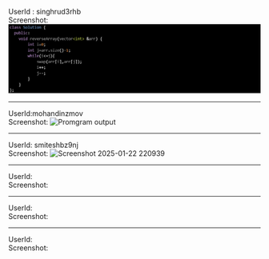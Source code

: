 UserId : singhrud3rhb
<br>
Screenshot: ![Promgram output](https://raw.githubusercontent.com/Rudra2637/image/refs/heads/main/solution.png)
<hr>

UserId:mohandinzmov
<br>
Screenshot: ![Promgram output](https://raw.githubusercontent.com/Mohandinkar/image-host/refs/heads/main/Screenshot%202025-01-22%20170855.jpg?token=GHSAT0AAAAAAC4RX5FJC272KITTH67FAGJ2Z4Q3ZBQ)
<hr>

UserId:  smiteshbz9nj
<br>
Screenshot:  ![Screenshot 2025-01-22 220939](https://github.com/user-attachments/assets/f2715df6-0699-444e-b416-44b9f03a6af2)

<hr>

UserId:
<br>
Screenshot:
<hr>

UserId:
<br>
Screenshot:
<hr>

UserId:
<br>
Screenshot:
